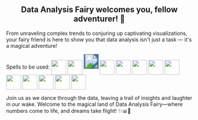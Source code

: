 <h2 align="center">Data Analysis Fairy welcomes you, fellow adventurer! 🧚</h2>

From unraveling complex trends to conjuring up captivating visualizations, your fairy friend is here to show you that data analysis isn't just a task — it's a magical adventure!

Spells to be used:
<img align="center" src="https://cdn.jsdelivr.net/gh/devicons/devicon@latest/icons/python/python-original-wordmark.svg" height="40" width="40"/>
<img align="center" src="https://cdn.jsdelivr.net/gh/devicons/devicon@latest/icons/pandas/pandas-original-wordmark.svg" height="40" width="40"/>
<svg width="40" height="40" xmlns="http://www.w3.org/2000/svg">
<rect width="100%" height="100%" fill="#386f9f"></rect>
<image href="https://cdn.jsdelivr.net/gh/devicons/devicon@latest/icons/pandas/pandas-original-wordmark.svg" height="40" width="40" y="0" x="0"/>
</svg>
<img align="center" src="https://cdn.jsdelivr.net/gh/devicons/devicon@latest/icons/pandas/pandas-line-wordmark.svg" height="40" width="40"/>
<img align="center" src="https://cdn.jsdelivr.net/gh/devicons/devicon@latest/icons/numpy/numpy-plain-wordmark.svg" height="40" width="40"/>
<img align="center" src="https://cdn.jsdelivr.net/gh/devicons/devicon@latest/icons/matplotlib/matplotlib-original.svg" height="40" width="40"/>
<img align="center" src="https://cdn.jsdelivr.net/gh/devicons/devicon@latest/icons/plotly/plotly-original-wordmark.svg" height="40" width="40"/>
<img align="center" src="https://cdn.jsdelivr.net/gh/devicons/devicon@latest/icons/azuresqldatabase/azuresqldatabase-original.svg" height="40" width="40"/>
<img align="center" src="https://avatars.githubusercontent.com/u/10746780?s=200&v=4" height="40" width="40"/>
<img align="center" src="https://appexchange.salesforce.com/partners/servlet/servlet.FileDownload?file=00P4V00000rgoDsUAI" height="40" width="40"/>
<img align="center" src="https://upload.wikimedia.org/wikipedia/commons/3/30/Google_Sheets_logo_%282014-2020%29.svg" height="40" width="40"/>
<img align="center" src="https://cdn.jsdelivr.net/gh/devicons/devicon@latest/icons/gitlab/gitlab-original-wordmark.svg" height="40" width="40"/>
<img align="center" src="https://cdn.jsdelivr.net/gh/devicons/devicon@latest/icons/jupyter/jupyter-original-wordmark.svg" height="40" width="40"/>
          
          


Join us as we dance through the data, leaving a trail of insights and laughter in our wake. Welcome to the magical land of Data Analysis Fairy—where numbers come to life, and dreams take flight! ✨📊🧚


<!--
**AnneThropy/AnneThropy** is a ✨ _special_ ✨ repository because its `README.md` (this file) appears on your GitHub profile.

Here are some ideas to get you started:

- 🔭 I’m currently working on ...
- 🌱 I’m currently learning ...
- 👯 I’m looking to collaborate on ...
- 🤔 I’m looking for help with ...
- 💬 Ask me about ...
- 📫 How to reach me: ...
- 😄 Pronouns: ...
- ⚡ Fun fact: ...
-->
